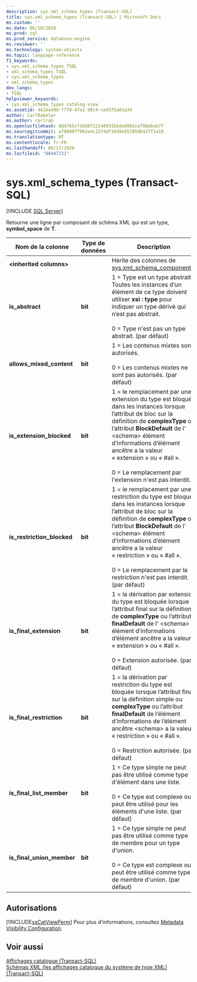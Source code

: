 ```yaml
---
description: sys.xml_schema_types (Transact-SQL)
title: sys.xml_schema_types (Transact-SQL) | Microsoft Docs
ms.custom: ''
ms.date: 06/10/2016
ms.prod: sql
ms.prod_service: database-engine
ms.reviewer: ''
ms.technology: system-objects
ms.topic: language-reference
f1_keywords:
- sys.xml_schema_types_TSQL
- xml_schema_types_TSQL
- sys.xml_schema_types
- xml_schema_types
dev_langs:
- TSQL
helpviewer_keywords:
- sys.xml_schema_types catalog view
ms.assetid: 441ba49d-f778-4fa1-98c4-ced375a01a34
author: CarlRabeler
ms.author: carlrab
ms.openlocfilehash: 8d4765cf10d8712146931bbde0992ce798ebab7f
ms.sourcegitcommit: e700497f962e4c2274df16d9e651059b42ff1a10
ms.translationtype: MT
ms.contentlocale: fr-FR
ms.lasthandoff: 08/17/2020
ms.locfileid: "88447721"
---
```

# <a name="sysxml_schema_types-transact-sql"></a>sys.xml_schema_types (Transact-SQL)
[!INCLUDE [SQL Server](../../includes/applies-to-version/sqlserver.md)]

  Retourne une ligne par composant de schéma XML qui est un type, **symbol_space** de **T**.  
  
|Nom de la colonne|Type de données|Description|  
|-----------------|---------------|-----------------|  
|**\<inherited columns>**||Hérite des colonnes de [sys.xml_schema_components](../../relational-databases/system-catalog-views/sys-xml-schema-components-transact-sql.md).|  
|**is_abstract**|**bit**|1 = Type est un type abstrait. Toutes les instances d’un élément de ce type doivent utiliser **xsi : type** pour indiquer un type dérivé qui n’est pas abstrait.<br /><br /> 0 = Type n'est pas un type abstrait. (par défaut)|  
|**allows_mixed_content**|**bit**|1 = Les contenus mixtes sont autorisés.<br /><br /> 0 = Les contenus mixtes ne sont pas autorisés. (par défaut)|  
|**is_extension_blocked**|**bit**|1 = le remplacement par une extension du type est bloqué dans les instances lorsque l’attribut de bloc sur la définition de **complexType** ou l’attribut **BlockDefault** de l' \<schema> élément d’informations d’élément ancêtre a la valeur « extension » ou « #all ».<br /><br /> 0 = Le remplacement par l'extension n'est pas interdit.|  
|**is_restriction_blocked**|**bit**|1 = le remplacement par une restriction du type est bloqué dans les instances lorsque l’attribut de bloc sur la définition de **complexType** ou l’attribut **BlockDefault** de l' \<schema> élément d’informations d’élément ancêtre a la valeur « restriction » ou « #all ».<br /><br /> 0 = Le remplacement par la restriction n'est pas interdit. (par défaut)|  
|**is_final_extension**|**bit**|1 = la dérivation par extension du type est bloquée lorsque l’attribut final sur la définition de **complexType** ou l’attribut **finalDefault** de l' \<schema> élément d’informations d’élément ancêtre a la valeur « extension » ou « #all ».<br /><br /> 0 = Extension autorisée. (par défaut)|  
|**is_final_restriction**|**bit**|1 = la dérivation par restriction du type est bloquée lorsque l’attribut final sur la définition simple ou **complexType** ou l’attribut **finalDefault** de l’élément d’informations de l’élément ancêtre \<schema> a la valeur « restriction » ou « #all ».<br /><br /> 0 = Restriction autorisée. (par défaut)|  
|**is_final_list_member**|**bit**|1 = Ce type simple ne peut pas être utilisé comme type d'élément dans une liste.<br /><br /> 0 = Ce type est complexe ou peut être utilisé pour les éléments d'une liste. (par défaut)|  
|**is_final_union_member**|**bit**|1 = Ce type simple ne peut pas être utilisé comme type de membre pour un type d'union.<br /><br /> 0 = Ce type est complexe ou peut être utilisé comme type de membre d'union. (par défaut)|  
  
## <a name="permissions"></a>Autorisations  
 [!INCLUDE[ssCatViewPerm](../../includes/sscatviewperm-md.md)] Pour plus d'informations, consultez [Metadata Visibility Configuration](../../relational-databases/security/metadata-visibility-configuration.md).  
  
## <a name="see-also"></a>Voir aussi  
 [Affichages catalogue &#40;Transact-SQL&#41;](../../relational-databases/system-catalog-views/catalog-views-transact-sql.md)   
 [Schémas XML &#40;les affichages catalogue du système de type XML&#41; &#40;Transact-SQL&#41;](../../relational-databases/system-catalog-views/xml-schemas-xml-type-system-catalog-views-transact-sql.md)  
  
  
